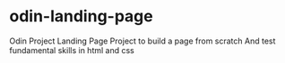 # odin-landing-page
Odin Project Landing Page
Project to build a page from scratch
And test fundamental skills in html and css